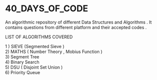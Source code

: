 # 40_DAYS_OF_CODE

An algorithmic repository of different Data Structures and Algorithms . It contains questions from different platform and their 
accepted codes . 


LIST OF ALGORITHMS COVERED

1 ) SIEVE (Segmented Sieve )\
2) MATHS ( Number Theory , Mobius Function )\
3) Segment Tree\
4) Binary Search\
5) DSU ( Disjoint Set Union )\
6) Priority Queue
